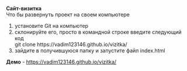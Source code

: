 <b>Сайт-визитка</b></br>
Что бы развернуть проект на своем компьютере</br>
<ol>
<li>установите Git на компьютер</li>
<li>склонируйте его, просто в командной строке введите следующий код</br>
git clone https://vadim123146.github.io/vizitka/ </li>
<li>зайдите в получившуюся папку и запустите файл index.html</li>
</ol>

<b>Демо</b> - https://vadim123146.github.io/vizitka/
